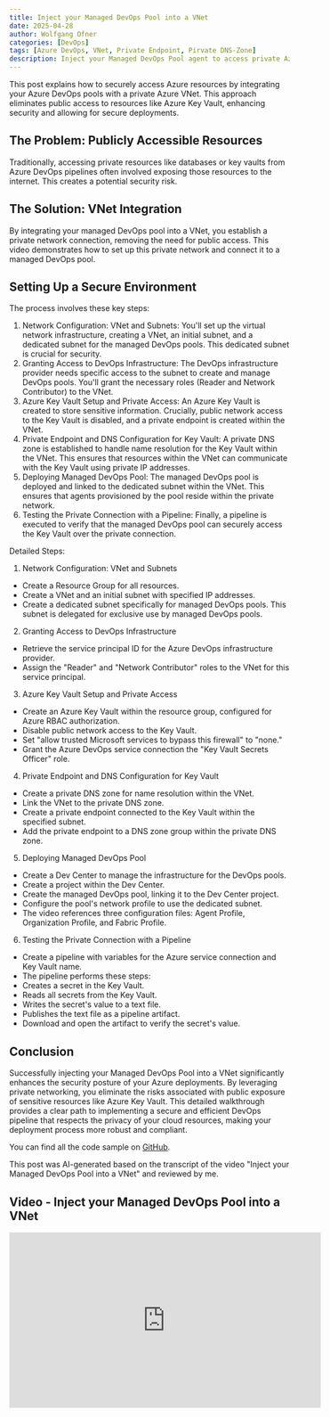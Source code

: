 ```yaml
---
title: Inject your Managed DevOps Pool into a VNet
date: 2025-04-28
author: Wolfgang Ofner
categories: [DevOps]
tags: [Azure DevOps, VNet, Private Endpoint, Pirvate DNS-Zone]
description: Inject your Managed DevOps Pool agent to access private Azure resources, such as an Azure Key Vault with Private Endpoint
---
```


This post explains how to securely access Azure resources by integrating your Azure DevOps pools with a private Azure VNet. This approach eliminates public access to resources like Azure Key Vault, enhancing security and allowing for secure deployments.

## The Problem: Publicly Accessible Resources

Traditionally, accessing private resources like databases or key vaults from Azure DevOps pipelines often involved exposing those resources to the internet. This creates a potential security risk.

## The Solution: VNet Integration

By integrating your managed DevOps pool into a VNet, you establish a private network connection, removing the need for public access. This video demonstrates how to set up this private network and connect it to a managed DevOps pool.

## Setting Up a Secure Environment

The process involves these key steps:

1. Network Configuration: VNet and Subnets: You'll set up the virtual network infrastructure, creating a VNet, an initial subnet, and a dedicated subnet for the managed DevOps pools. This dedicated subnet is crucial for security.
2. Granting Access to DevOps Infrastructure: The DevOps infrastructure provider needs specific access to the subnet to create and manage DevOps pools. You'll grant the necessary roles (Reader and Network Contributor) to the VNet.
3. Azure Key Vault Setup and Private Access: An Azure Key Vault is created to store sensitive information. Crucially, public network access to the Key Vault is disabled, and a private endpoint is created within the VNet.
4. Private Endpoint and DNS Configuration for Key Vault: A private DNS zone is established to handle name resolution for the Key Vault within the VNet. This ensures that resources within the VNet can communicate with the Key Vault using private IP addresses.
5. Deploying Managed DevOps Pool: The managed DevOps pool is deployed and linked to the dedicated subnet within the VNet. This ensures that agents provisioned by the pool reside within the private network.
6. Testing the Private Connection with a Pipeline: Finally, a pipeline is executed to verify that the managed DevOps pool can securely access the Key Vault over the private connection.

Detailed Steps:

1. Network Configuration: VNet and Subnets
  - Create a Resource Group for all resources.
  - Create a VNet and an initial subnet with specified IP addresses.
  - Create a dedicated subnet specifically for managed DevOps pools. This subnet is delegated for exclusive use by managed DevOps pools.
2. Granting Access to DevOps Infrastructure
  - Retrieve the service principal ID for the Azure DevOps infrastructure provider.
  - Assign the "Reader" and "Network Contributor" roles to the VNet for this service principal.
3. Azure Key Vault Setup and Private Access
  - Create an Azure Key Vault within the resource group, configured for Azure RBAC authorization.
  - Disable public network access to the Key Vault.
  - Set "allow trusted Microsoft services to bypass this firewall" to "none."
  - Grant the Azure DevOps service connection the "Key Vault Secrets Officer" role.
4. Private Endpoint and DNS Configuration for Key Vault
  - Create a private DNS zone for name resolution within the VNet.
  - Link the VNet to the private DNS zone.
  - Create a private endpoint connected to the Key Vault within the specified subnet.
  - Add the private endpoint to a DNS zone group within the private DNS zone.
5. Deploying Managed DevOps Pool
  - Create a Dev Center to manage the infrastructure for the DevOps pools.
  - Create a project within the Dev Center.
  - Create the managed DevOps pool, linking it to the Dev Center project.
  - Configure the pool's network profile to use the dedicated subnet.
  - The video references three configuration files: Agent Profile, Organization Profile, and Fabric Profile.
6. Testing the Private Connection with a Pipeline
  - Create a pipeline with variables for the Azure service connection and Key Vault name.
  - The pipeline performs these steps:
  - Creates a secret in the Key Vault.
  - Reads all secrets from the Key Vault.
  - Writes the secret's value to a text file.
  - Publishes the text file as a pipeline artifact.
  - Download and open the artifact to verify the secret's value.

## Conclusion

Successfully injecting your Managed DevOps Pool into a VNet significantly enhances the security posture of your Azure deployments. By leveraging private networking, you eliminate the risks associated with public exposure of sensitive resources like Azure Key Vault. This detailed walkthrough provides a clear path to implementing a secure and efficient DevOps pipeline that respects the privacy of your cloud resources, making your deployment process more robust and compliant.

You can find all the code sample on <a href="https://github.com/WolfgangOfner/Youtube/tree/main/Inject%20your%20Managed%20DevOps%20Pool%20into%20a%20VNet" target="_blank" rel="noopener noreferrer">GitHub</a>.

This post was AI-generated based on the transcript of the video "Inject your Managed DevOps Pool into a VNet" and reviewed by me.

## Video - Inject your Managed DevOps Pool into a VNet

<iframe width="560" height="315" src="https://www.youtube.com/embed/BFyHbRKQonI" title="YouTube video player" frameborder="0" allow="accelerometer; autoplay; clipboard-write; encrypted-media; gyroscope; picture-in-picture; web-share" referrerpolicy="strict-origin-when-cross-origin" allowfullscreen></iframe>